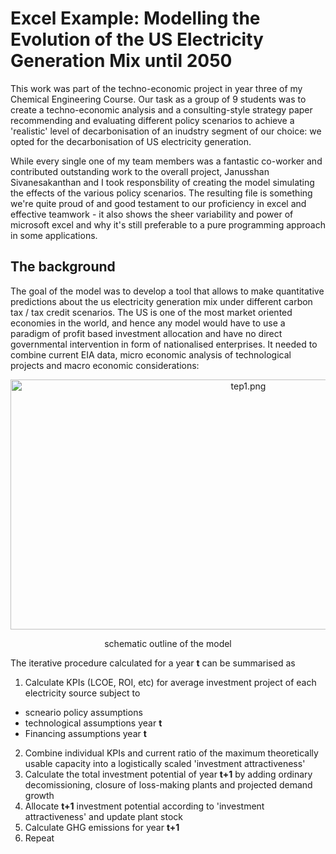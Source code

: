 # Excel Example: Modelling the Evolution of the US Electricity Generation Mix until 2050 

This work was part of the techno-economic project in year three of my Chemical Engineering Course. Our task as a group of 9 students was to create a techno-economic analysis and a  consulting-style strategy paper recommending and evaluating different policy scenarios to achieve a 'realistic' level of decarbonisation of an inudstry segment of our choice: we opted for the decarbonisation of US electricity generation.

While every single one of my team members was a fantastic co-worker and contributed outstanding work to the overall project, Janusshan Sivanesakanthan and I took responsbility of creating the model simulating the effects of the various policy scenarios. The resulting file is something we're quite proud of and good testament to our proficiency in excel and effective teamwork - it also shows the sheer variability and power of microsoft excel and why it's still preferable to a pure programming approach in some applications.

## The background

The goal of the model was to develop a tool that allows to make quantitative predictions about the us electricity generation mix under different carbon tax / tax credit scenarios. The US is one of the most market oriented economies in the world, and hence any model would have to use a paradigm of profit based investment allocation and have no direct governmental intervention in form of nationalised enterprises. It needed to combine current EIA data, micro economic analysis of technological projects and macro economic considerations: 

<p align="center">
<img src="https://imgbbb.com/images/2020/08/26/tep1.png" alt="tep1.png" border="0" width="745" height="400"/>
</p>

<p align="center">
 schematic outline of the model
</p>

The iterative procedure calculated for a year **t** can be summarised as
1. Calculate KPIs (LCOE, ROI, etc) for average investment project of each electricity source subject to  
* scneario policy assumptions
* technological assumptions year **t**
* Financing assumptions year **t**
2. Combine individual KPIs and current ratio of the maximum theoretically usable capacity into a logistically scaled 'investment attractiveness'
3. Calculate the total investment potential of year **t+1** by adding ordinary decomissioning, closure of loss-making plants and projected demand growth
4. Allocate **t+1** investment potential according to 'investment attractiveness' and update plant stock
5. Calculate GHG emissions for year **t+1**
6. Repeat
